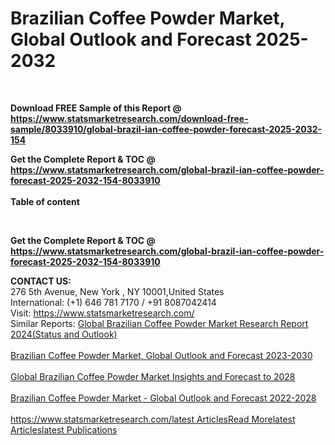 <h1>Brazilian Coffee Powder Market, Global Outlook and Forecast 2025-2032</h1><br/><p><strong>Download FREE Sample of this Report @ <a href="https://www.statsmarketresearch.com/download-free-sample/8033910/global-brazil-ian-coffee-powder-forecast-2025-2032-154">https://www.statsmarketresearch.com/download-free-sample/8033910/global-brazil-ian-coffee-powder-forecast-2025-2032-154</a></strong></p><div><b>Get the Complete Report & TOC @ <a href="https://www.statsmarketresearch.com/global-brazil-ian-coffee-powder-forecast-2025-2032-154-8033910">https://www.statsmarketresearch.com/global-brazil-ian-coffee-powder-forecast-2025-2032-154-8033910</a></b></div><br><b>Table of content</b><p><br><div><b>Get the Complete Report & TOC @ <a href="https://www.statsmarketresearch.com/global-brazil-ian-coffee-powder-forecast-2025-2032-154-8033910">https://www.statsmarketresearch.com/global-brazil-ian-coffee-powder-forecast-2025-2032-154-8033910</a></b></div></p> <b>CONTACT US:</b><br>276 5th Avenue, New York , NY 10001,United States<br>International: (+1) 646 781 7170 / +91 8087042414<br>Visit: <a href="https://www.statsmarketresearch.com/">https://www.statsmarketresearch.com/</a><br>Similar Reports: <a href="https://www.statsmarketresearch.com/global-brazil-ian-coffee-powder-forecast-2025-2032-154-8033910">Global Brazilian Coffee Powder Market Research Report 2024(Status and Outlook)</a><br/><br/><a href="https://www.statsmarketresearch.com/global-brazil-ian-coffee-powder-forecast-2025-2032-154-8033910">Brazilian Coffee Powder Market, Global Outlook and Forecast 2023-2030</a><br/><br/><a href="https://www.statsmarketresearch.com/global-brazil-ian-coffee-powder-forecast-2025-2032-154-8033910">Global Brazilian Coffee Powder Market Insights and Forecast to 2028</a><br/><br/><a href="https://www.statsmarketresearch.com/global-brazil-ian-coffee-powder-forecast-2025-2032-154-8033910">Brazilian Coffee Powder Market - Global Outlook and Forecast 2022-2028</a><br/><br/><a href="https://gyeongbokgung.com">https://www.statsmarketresearch.com/</a><a href="https://hallyeomaritime.com">latest Articles</a><a href="https://jingwansa.com">Read More</a><a href=https://nguoiviet.jp/">latest Articles</a><a href="https://www.intelmarketresearch.com/">latest Publications</a>